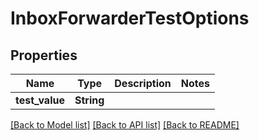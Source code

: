 # InboxForwarderTestOptions

## Properties

| Name           | Type       | Description | Notes |
| -------------- | ---------- | ----------- | ----- |
| **test_value** | **String** |             |

[[Back to Model list]](../README#documentation-for-models) [[Back to API list]](../README#documentation-for-api-endpoints) [[Back to README]](../README)
